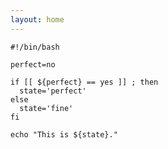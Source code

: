 ```yaml
---
layout: home
---
```


<!-- ![logo](/assets/sandbox-img.png) -->

```shell
#!/bin/bash

perfect=no

if [[ ${perfect} == yes ]] ; then
  state='perfect'
else
  state='fine'
fi

echo "This is ${state}."
```
